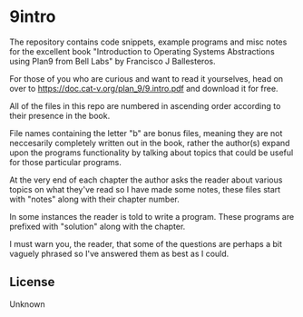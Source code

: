 # 9intro

The repository contains code snippets, example programs and misc notes
for the excellent book "Introduction to Operating Systems Abstractions
using Plan9 from Bell Labs" by Francisco J Ballesteros.

For those of you who are curious and want to read it yourselves, head
on over to https://doc.cat-v.org/plan_9/9.intro.pdf and download it for
free.


All of the files in this repo are numbered in ascending order
according to their presence in the book.

File names containing the letter "b" are bonus files, meaning they are
not neccesarily completely written out in the book, rather the
author(s) expand upon the programs functionality by talking about
topics that could be useful for those particular programs.

At the very end of each chapter the author asks the reader about
various topics on what they've read so I have made some notes, these
files start with "notes" along with their chapter number.

In some instances the reader is told to write a program.  These
programs are prefixed with "solution" along with the chapter.

I must warn you, the reader, that some of the questions are perhaps a
bit vaguely phrased so I've answered them as best as I could.


## License
Unknown
